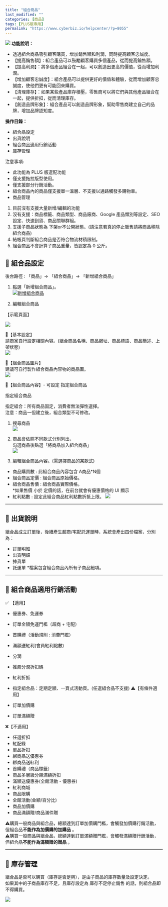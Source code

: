 ```yaml
---
title: "組合商品"
last_modified: ""
categories: [商品]
tags: [PLUS版專用]
permalink: "https://www.cyberbiz.io/helpcenter/?p=8055"
---
```


![](https://www.cyberbiz.io/helpcenter/wp-content/uploads/PLUS版3.png)
**功能說明：**  

* 透過組合商品吸引顧客購買，增加銷售額和利潤，同時提高顧客忠誠度。
* 【提高銷售額】：組合產品可以鼓勵顧客購買多個產品，從而提高銷售額。
* 【提高利潤】：將多個產品組合在一起，可以創造出更高的價值，從而增加利潤。
* 【增加顧客忠誠度】：組合產品可以提供更好的價值和體驗，從而增加顧客忠誠度，使他們更有可能回來購買。
* 【清理庫存】：如果某些產品庫存積壓，零售商可以將它們與其他產品組合在一起，提供折扣，從而清理庫存。
* 【創造品牌形象】：組合產品可以創造品牌形象，幫助零售商建立自己的品牌，增加品牌認知度。

**操作目錄：**

* 組合品設定
* 出貨說明
* 組合商品適用行銷活動
* 庫存管理

注意事項:  

* 此功能為 PLUS 版選配功能
* 僅支援拖拉版型使用。
* 僅支援部分行銷活動。
* 組合商品內的商品僅支援單一溫層、不支援以通路觸發多購物車。
* 商品管理 
1. 目前沒有支援大量新增/編輯的功能
2. 沒有支援：商品標籤、商品類型、商品廠商、Google 產品類別等設定、SEO 設定、快速到貨、商品關聯群組。
3. 支援子商品狀態為 下架or不公開狀態。(請注意若真的停止販售請將商品移除組合商品)
4. 結帳頁判斷組合商品是否符合物流材積限制。
5. 組合商品不會計算子商品重量，皆認定為 0 公斤。



## 📌 組合品設定


後台路徑 :  「商品」→ 「組合商品」→ 「新增組合商品」  


1. 點選「新增組合商品」。  
[![新增組合商品](https://www.cyberbiz.io/support/wp-content/uploads/組合商品01.png)](https://www.cyberbiz.io/support/wp-content/uploads/組合商品01.png)



2. 編輯組合商品  

【示範頁面】

[![](https://www.cyberbiz.io/support/wp-content/uploads/組合商品02.png)](https://www.cyberbiz.io/support/wp-content/uploads/組合商品02.png)  

📍【基本設定】  
請商家自行設定相關內容。(組合商品名稱、商品網址、商品標語、商品簡述、上架狀態)  
[![](https://www.cyberbiz.io/support/wp-content/uploads/組合商品03.png)](https://www.cyberbiz.io/support/wp-content/uploads/組合商品03.png)  

📍【組合商品圖片】  
建議可自行製作組合商品內容物的商品圖。  
[![](https://www.cyberbiz.io/support/wp-content/uploads/組合商品04.png)](https://www.cyberbiz.io/support/wp-content/uploads/組合商品04.png)  

📍【組合商品內容】- 可設定 指定組合商品  


指定組合商品

指定組合：所有商品固定，消費者無法彈性選擇。  
注意：商品一但建立後，組合類型不可修改。

1. 搜尋商品  
[![](https://www.cyberbiz.io/support/wp-content/uploads/組合商品05.png)](https://www.cyberbiz.io/support/wp-content/uploads/組合商品05.png)

2. 商品會依照不同款式分別列出，  
勾選商品後點選「將商品加入組合商品」  
[![](https://www.cyberbiz.io/support/wp-content/uploads/組合商品06.png)](https://www.cyberbiz.io/support/wp-content/uploads/組合商品06.png)

3. 編輯組合商品內容。(需選擇商品的某款式)  

* 商品購買數 : 此組合商品內容包含 A商品*N個
* 組合商品定價 : 組合商品原始價格。
* 組合商品售價 : 組合商品實際價格。   
*如果售價 小於 定價的話，在前台就會有優惠價格的 UI 顯示
* 紅利點數 : 設定此組合商品紅利點數折抵上限。
[![](https://www.cyberbiz.io/support/wp-content/uploads/組合商品07.png)](https://www.cyberbiz.io/support/wp-content/uploads/組合商品07.png)



* * *

## 📌 出貨說明


組合品成立訂單後，後續產生超商/宅配託運單時，系統會產出四份檔案，分別為：

* 訂單明細
* 出貨明細
* 揀貨單
* 託運單
*檔案包含組合商品內所有子商品細項。

* * *

## 📌 組合商品適用行銷活動



✅ 【適用】

* 優惠券、免運券
* 訂單金額免運門檻（超商 + 宅配） 
* 首購禮（活動規則 : 消費門檻） 
* 滿額送紅利(會員紅利點數) 
* 分潤
* 推薦分潤折扣碼
* 紅利折抵
* 指定組合品：定期定額、一頁式活動頁。(任選組合品不支援)
⚠️【有條件適用】

* 訂單加價購
* 訂單滿額贈

❌【不適用】

* 任選折扣 
* 紅配綠 
* 單品折扣 
* 綁商品送優惠券 
* 綁商品送紅利 
* 首購禮（商品標籤） 
* 商品多層級分類滿額折扣 
* 滿額送優惠券(全館活動 - 優惠券) 
* 紅利商城 
* 商品限購 
* 全館活動(金額/百分比) 
* 商品加價購
* 商品滿額贈/商品滿件贈

⚠️購買一般商品與組合品，總額達到訂單加價購門檻，會觸發加價購行銷活動，但組合品**不能作為加價購的加購品** 。  
⚠️購買一般商品與組合品，總額達到訂單滿額贈門檻，會觸發滿額贈行銷活動，但組合品**不能作為滿額贈的贈品** 。

* * *



## 📌 庫存管理


組合品是否可以購買（庫存是否足夠），是由子商品的庫存數量及設定決定。  
如果其中的子商品庫存不足，且庫存設定為 庫存不足停止銷售 的話，則組合品即不得購買。  

[![](https://www.cyberbiz.io/support/wp-content/uploads/組合商品09.png)](https://www.cyberbiz.io/support/wp-content/uploads/組合商品09.png)

